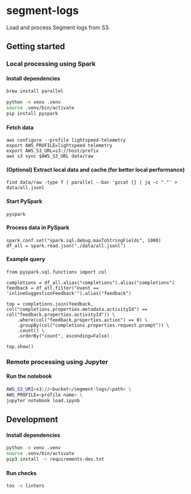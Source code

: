 # segment-logs

Load and process Segment logs from S3.

## Getting started

### Local processing using Spark

#### Install dependencies

```bash
brew install parallel

python -m venv .venv
source .venv/bin/activate
pip install pyspark
```

#### Fetch data
```
aws configure --profile lightspeed-telemetry
export AWS_PROFILE=lightspeed-telemetry
export AWS_S3_URL=s3://host/prefix
aws s3 sync $AWS_S3_URL data/raw
```

#### (Optional) Extract local data and cache (for better local performance)
```
find data/raw -type f | parallel --bar 'gzcat {} | jq -c "."' > data/all.jsonl
```

#### Start PySpark
```
pyspark
```

#### Process data in PySpark
```
spark.conf.set("spark.sql.debug.maxToStringFields", 1000)
df_all = spark.read.json("./data/all.jsonl")
```

#### Example query
```
from pyspark.sql.functions import col

completions = df_all.alias("completions").alias("completions")
feedback = df_all.filter("event == 'inlineSuggestionFeedback'").alias("feedback")

top = completions.join(feedback, col("completions.properties.metadata.activityId") == col("feedback.properties.activityId")) \
    .where(col("feedback.properties.action") == 0) \
    .groupBy(col("completions.properties.request.prompt")) \
    .count() \
    .orderBy("count", ascending=False)

top.show()
```

### Remote processing using Jupyter

#### Run the notebook

```bash
AWS_S3_URI=s3://<bucket>/segment-logs/<path> \
AWS_PROFILE=<profile name> \
jupyter notebook load.ipynb
```

## Development

#### Install dependencies
```bash
python -m venv .venv
source .venv/bin/activate
pip3 install -r requirements-dev.txt
```

#### Run checks
```bash
tox -e linters
```
